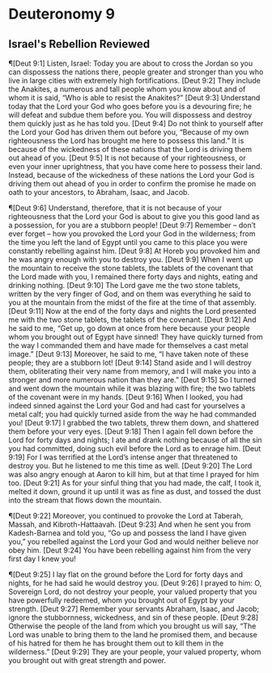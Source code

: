 # Deuteronomy 9

## Israel's Rebellion Reviewed
¶[Deut 9:1] Listen, Israel: Today you are about to cross the Jordan so you can dispossess the nations there, people greater and stronger than you who live in large cities with extremely high fortifications.
[Deut 9:2] They include the Anakites, a numerous and tall people whom you know about and of whom it is said, “Who is able to resist the Anakites?”
[Deut 9:3] Understand today that the Lord your God who goes before you is a devouring fire; he will defeat and subdue them before you. You will dispossess and destroy them quickly just as he has told you.
[Deut 9:4] Do not think to yourself after the Lord your God has driven them out before you, “Because of my own righteousness the Lord has brought me here to possess this land.” It is because of the wickedness of these nations that the Lord is driving them out ahead of you.
[Deut 9:5] It is not because of your righteousness, or even your inner uprightness, that you have come here to possess their land. Instead, because of the wickedness of these nations the Lord your God is driving them out ahead of you in order to confirm the promise he made on oath to your ancestors, to Abraham, Isaac, and Jacob.

¶[Deut 9:6] Understand, therefore, that it is not because of your righteousness that the Lord your God is about to give you this good land as a possession, for you are a stubborn people!
[Deut 9:7] Remember – don’t ever forget – how you provoked the Lord your God in the wilderness; from the time you left the land of Egypt until you came to this place you were constantly rebelling against him.
[Deut 9:8] At Horeb you provoked him and he was angry enough with you to destroy you.
[Deut 9:9] When I went up the mountain to receive the stone tablets, the tablets of the covenant that the Lord made with you, I remained there forty days and nights, eating and drinking nothing.
[Deut 9:10] The Lord gave me the two stone tablets, written by the very finger of God, and on them was everything he said to you at the mountain from the midst of the fire at the time of that assembly.
[Deut 9:11] Now at the end of the forty days and nights the Lord presented me with the two stone tablets, the tablets of the covenant.
[Deut 9:12] And he said to me, “Get up, go down at once from here because your people whom you brought out of Egypt have sinned! They have quickly turned from the way I commanded them and have made for themselves a cast metal image.”
[Deut 9:13] Moreover, he said to me, “I have taken note of these people; they are a stubborn lot!
[Deut 9:14] Stand aside and I will destroy them, obliterating their very name from memory, and I will make you into a stronger and more numerous nation than they are.”
[Deut 9:15] So I turned and went down the mountain while it was blazing with fire; the two tablets of the covenant were in my hands.
[Deut 9:16] When I looked, you had indeed sinned against the Lord your God and had cast for yourselves a metal calf; you had quickly turned aside from the way he had commanded you!
[Deut 9:17] I grabbed the two tablets, threw them down, and shattered them before your very eyes.
[Deut 9:18] Then I again fell down before the Lord for forty days and nights; I ate and drank nothing because of all the sin you had committed, doing such evil before the Lord as to enrage him.
[Deut 9:19] For I was terrified at the Lord’s intense anger that threatened to destroy you. But he listened to me this time as well.
[Deut 9:20] The Lord was also angry enough at Aaron to kill him, but at that time I prayed for him too.
[Deut 9:21] As for your sinful thing that you had made, the calf, I took it, melted it down, ground it up until it was as fine as dust, and tossed the dust into the stream that flows down the mountain.

¶[Deut 9:22] Moreover, you continued to provoke the Lord at Taberah, Massah, and Kibroth-Hattaavah.
[Deut 9:23] And when he sent you from Kadesh-Barnea and told you, “Go up and possess the land I have given you,” you rebelled against the Lord your God and would neither believe nor obey him.
[Deut 9:24] You have been rebelling against him from the very first day I knew you!

¶[Deut 9:25] I lay flat on the ground before the Lord for forty days and nights, for he had said he would destroy you.
[Deut 9:26] I prayed to him: O, Sovereign Lord, do not destroy your people, your valued property that you have powerfully redeemed, whom you brought out of Egypt by your strength.
[Deut 9:27] Remember your servants Abraham, Isaac, and Jacob; ignore the stubbornness, wickedness, and sin of these people.
[Deut 9:28] Otherwise the people of the land from which you brought us will say, “The Lord was unable to bring them to the land he promised them, and because of his hatred for them he has brought them out to kill them in the wilderness.”
[Deut 9:29] They are your people, your valued property, whom you brought out with great strength and power.
